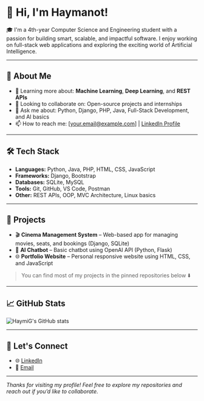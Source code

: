# 👋 Hi, I'm Haymanot!

🎓 I'm a 4th-year Computer Science and Engineering student with a passion for building smart, scalable, and impactful software. I enjoy working on full-stack web applications and exploring the exciting world of Artificial Intelligence.

---

## 🧠 About Me

- 🌱 Learning more about: **Machine Learning**, **Deep Learning**, and **REST APIs**
- 👯 Looking to collaborate on: Open-source projects and internships
- 💬 Ask me about: Python, Django, PHP, Java, Full-Stack Development, and AI basics
- 📫 How to reach me: [your.email@example.com] | [LinkedIn Profile](https://linkedin.com/in/your-profile)

---

## 🛠️ Tech Stack

- **Languages:** Python, Java, PHP, HTML, CSS, JavaScript
- **Frameworks:** Django, Bootstrap
- **Databases:** SQLite, MySQL
- **Tools:** Git, GitHub, VS Code, Postman
- **Other:** REST APIs, OOP, MVC Architecture, Linux basics

---

## 📌 Projects

- 🎬 **Cinema Management System** – Web-based app for managing movies, seats, and bookings (Django, SQLite)
- 🤖 **AI Chatbot** – Basic chatbot using OpenAI API (Python, Flask)
- 🌐 **Portfolio Website** – Personal responsive website using HTML, CSS, and JavaScript

> You can find most of my projects in the pinned repositories below ⬇️

---

## 📈 GitHub Stats

![HaymiG's GitHub stats](https://github-readme-stats.vercel.app/api?username=HaymiG&show_icons=true&theme=radical)


---

## 🤝 Let's Connect

- 🌐 [LinkedIn](https://linkedin.com/in/haymanot-getachew)
- 📧 [Email](mailto:haymig75@gmail.com)

---

*Thanks for visiting my profile! Feel free to explore my repositories and reach out if you’d like to collaborate.*


